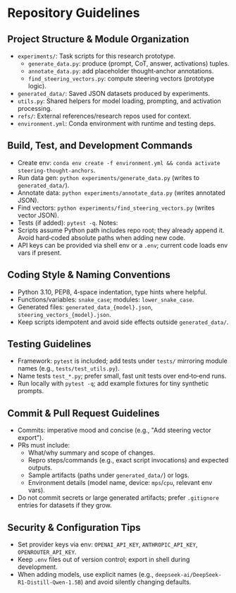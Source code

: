 # Repository Guidelines

## Project Structure & Module Organization
- `experiments/`: Task scripts for this research prototype.
  - `generate_data.py`: produce (prompt, CoT, answer, activations) tuples.
  - `annotate_data.py`: add placeholder thought‑anchor annotations.
  - `find_steering_vectors.py`: compute steering vectors (prototype logic).
- `generated_data/`: Saved JSON datasets produced by experiments.
- `utils.py`: Shared helpers for model loading, prompting, and activation processing.
- `refs/`: External references/research repos used for context.
- `environment.yml`: Conda environment with runtime and testing deps.

## Build, Test, and Development Commands
- Create env: `conda env create -f environment.yml && conda activate steering-thought-anchors`.
- Run data gen: `python experiments/generate_data.py` (writes to `generated_data/`).
- Annotate data: `python experiments/annotate_data.py` (writes annotated JSON).
- Find vectors: `python experiments/find_steering_vectors.py` (writes vector JSON).
- Tests (if added): `pytest -q`.
Notes:
- Scripts assume Python path includes repo root; they already append it. Avoid hard‑coded absolute paths when adding new code.
- API keys can be provided via shell env or a `.env`; current code loads env vars if present.

## Coding Style & Naming Conventions
- Python 3.10, PEP8, 4‑space indentation, type hints where helpful.
- Functions/variables: `snake_case`; modules: `lower_snake_case`.
- Generated files: `generated_data_{model}.json`, `steering_vectors_{model}.json`.
- Keep scripts idempotent and avoid side effects outside `generated_data/`.

## Testing Guidelines
- Framework: `pytest` is included; add tests under `tests/` mirroring module names (e.g., `tests/test_utils.py`).
- Name tests `test_*.py`; prefer small, fast unit tests over end‑to‑end runs.
- Run locally with `pytest -q`; add example fixtures for tiny synthetic prompts.

## Commit & Pull Request Guidelines
- Commits: imperative mood and concise (e.g., "Add steering vector export").
- PRs must include:
  - What/why summary and scope of changes.
  - Repro steps/commands (e.g., exact script invocations) and expected outputs.
  - Sample artifacts (paths under `generated_data/`) or logs.
  - Environment details (model name, device: `mps`/`cpu`, relevant env vars).
- Do not commit secrets or large generated artifacts; prefer `.gitignore` entries for datasets if they grow.

## Security & Configuration Tips
- Set provider keys via env: `OPENAI_API_KEY`, `ANTHROPIC_API_KEY`, `OPENROUTER_API_KEY`.
- Keep `.env` files out of version control; export in shell during development.
- When adding models, use explicit names (e.g., `deepseek-ai/DeepSeek-R1-Distill-Qwen-1.5B`) and avoid silently changing defaults.

